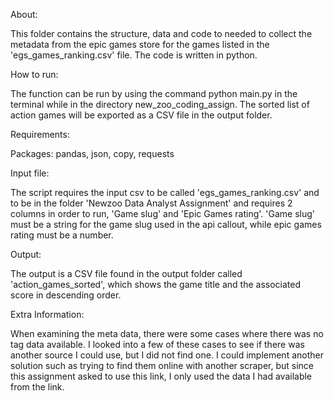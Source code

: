 About:

This folder contains the structure, data and code to needed to collect the metadata from the epic games store for the games listed in the 'egs_games_ranking.csv' file. The code is written in python.

How to run:

The function can be run by using the command python main.py in the terminal while in the directory new_zoo_coding_assign. The sorted list of action games will be exported as a CSV file in the output folder.

Requirements:

Packages:
pandas, json, copy, requests

Input file:

The script requires the input csv to be called 'egs_games_ranking.csv' and to be in the folder 'Newzoo Data Analyst Assignment' and requires 2 columns in order to run, 'Game slug' and 'Epic Games rating'. 'Game slug' must be a string for the game slug used in the api callout, while epic games rating must be a number.

Output:

The output is a CSV file found in the output folder called 'action_games_sorted', which shows the game title and the associated score in descending order.

Extra Information:

When examining the meta data, there were some cases where there was no tag data available. I looked into a few of these cases to see if there was another source I could use, but I did not find one. I could implement another solution such as trying to find them online with another scraper, but since this assignment asked to use this link, I only used the data I had available from the link. 
